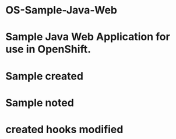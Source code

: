 # OS-Sample-Java-Web
# Sample Java Web Application for use in OpenShift.
# Sample created
# Sample noted
# created hooks modified
